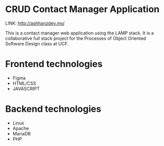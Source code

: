 # CRUD Contact Manager Application

LINK: http://ashhanzdev.my/

This is a contact manager web application using the LAMP stack. 
It is a collaborative full stack project for the Processes of Object Oriented Software Design class at UCF.

# Frontend technologies
- Figma
- HTML/CSS
- JAVASCRIPT

# Backend technologies
- Linux
- Apache
- MariaDB
- PHP


